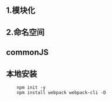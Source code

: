 ## 1.模块化
## 2.命名空间
## commonJS


## 本地安装
```
    npm init -y
    npm install webpack webpack-cli -D
```